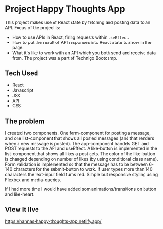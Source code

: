 # Project Happy Thoughts App

This project makes use of React state by fetching and posting data to an API.
Focus of the project is:
- How to use APIs in React, firing requests within `useEffect`.
- How to put the result of API responses into React state to show in the page.
- What it's like to work with an API which you both send and receive data from.
The project was a part of Technigo Bootcamp.

## Tech Used
- React
- Javascript
- JSX
- API
- CSS

## The problem

I created two components. One form-component for posting a message, and one list-component that shows all posted messages (and that renders when a new message is posted).
The app-component handels GET and POST requests to the API and useEffect.
A like-button is implemented in the list-component that shows all likes a post gets. The color of the like-button is changed depending on number of likes (by using conditional class name).
Form validation is implemented so that the message has to be between 6-140 characters for the submit-button to work. If user types more than 140 characters the text-input field turns red. 
Simple but responsive styling using Flexbox and media-queries.

If I had more time I would have added som animations/transitions on button and like-heart.

## View it live

https://hannas-happy-thoughts-app.netlify.app/
